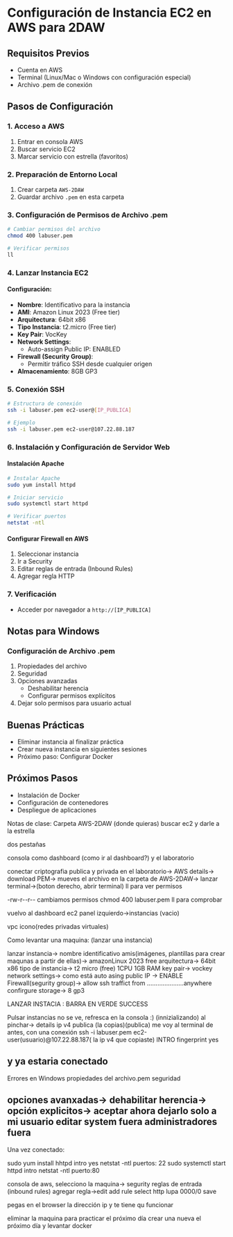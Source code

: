 # Configuración de Instancia EC2 en AWS para 2DAW

## Requisitos Previos
- Cuenta en AWS
- Terminal (Linux/Mac o Windows con configuración especial)
- Archivo .pem de conexión

## Pasos de Configuración

### 1. Acceso a AWS
1. Entrar en consola AWS
2. Buscar servicio EC2
3. Marcar servicio con estrella (favoritos)

### 2. Preparación de Entorno Local
1. Crear carpeta `AWS-2DAW`
2. Guardar archivo `.pem` en esta carpeta

### 3. Configuración de Permisos de Archivo .pem
```bash
# Cambiar permisos del archivo
chmod 400 labuser.pem

# Verificar permisos
ll
```

### 4. Lanzar Instancia EC2

#### Configuración:
- **Nombre**: Identificativo para la instancia
- **AMI**: Amazon Linux 2023 (Free tier)
- **Arquitectura**: 64bit x86
- **Tipo Instancia**: t2.micro (Free tier)
- **Key Pair**: VocKey
- **Network Settings**:
  - Auto-assign Public IP: ENABLED
- **Firewall (Security Group)**: 
  - Permitir tráfico SSH desde cualquier origen
- **Almacenamiento**: 8GB GP3

### 5. Conexión SSH
```bash
# Estructura de conexión
ssh -i labuser.pem ec2-user@[IP_PUBLICA]

# Ejemplo
ssh -i labuser.pem ec2-user@107.22.88.187
```

### 6. Instalación y Configuración de Servidor Web

#### Instalación Apache
```bash
# Instalar Apache
sudo yum install httpd

# Iniciar servicio
sudo systemctl start httpd

# Verificar puertos
netstat -ntl
```

#### Configurar Firewall en AWS
1. Seleccionar instancia
2. Ir a Security
3. Editar reglas de entrada (Inbound Rules)
4. Agregar regla HTTP

### 7. Verificación
- Acceder por navegador a `http://[IP_PUBLICA]`

## Notas para Windows

### Configuración de Archivo .pem
1. Propiedades del archivo
2. Seguridad
3. Opciones avanzadas
   - Deshabilitar herencia
   - Configurar permisos explícitos
4. Dejar solo permisos para usuario actual

## Buenas Prácticas
- Eliminar instancia al finalizar práctica
- Crear nueva instancia en siguientes sesiones
- Próximo paso: Configurar Docker

## Próximos Pasos
- Instalación de Docker
- Configuración de contenedores
- Despliegue de aplicaciones

Notas de clase:
Carpeta AWS-2DAW (donde quieras)
buscar
ec2 y darle a la estrella

dos pestañas

consola como dashboard (como ir al dashboard?)
y el laboratorio

conectar criptografia publica y privada
en el laboratorio->
AWS details->
download PEM->
mueves el archivo en la carpeta de AWS-2DAW->
lanzar terminal->(boton derecho, abrir terminal)
ll para ver permisos

-rw-r--r--
cambiamos permisos
chmod 400 labuser.pem
ll para comprobar


vuelvo al dashboard
ec2
panel izquierdo->instancias (vacio)

vpc icono(redes privadas virtuales)

Como levantar una maquina:
(lanzar una instancia)

lanzar instancia->
nombre identificativo
amis(imágenes, plantillas para crear maqunas a partir de ellas)->
amazonLinux 2023 free
arquitectura->
64bit x86
tipo de instancia->
t2 micro (free) 1CPU 1GB RAM
key pair->
vockey
network settings->
como está
auto asing public IP -> ENABLE
Firewall(segurity group)->
allow ssh traffict from …………………anywhere
confirgure storage->
8 gp3

LANZAR INSTACIA : BARRA EN VERDE SUCCESS

Pulsar instancias
no se ve, refresca en la consola :)
(innizializando)
al pinchar-> details
ip v4 publica (la copias)(publica)
me voy al terminal de antes, con una conexión ssh -i labuser.pem ec2-user(usuario)@107.22.88.187( la ip v4 que copiaste)
INTRO
fingerprint yes

y ya estaria conectado
-----------------------
Errores en Windows 
propiedades del archivo.pem
seguridad

opciones avanxadas-> dehabilitar herencia-> opción explicitos-> aceptar
ahora dejarlo solo a mi usuario
editar 
system fuera
administradores fuera
-----------------------


Una vez conectado:

sudo yum install hhtpd
intro
yes
netstat -ntl
puertos: 22 
sudo systemctl start httpd
intro
netstat -ntl
puerto:80

consola de aws, selecciono la maquina->
segurity
reglas de entrada (inbound rules)
agregar regla->edit 
add rule
select http
lupa 0000/0
save

pegas en el browser la dirección ip y te tiene qu funcionar


eliminar la maquina para practicar el próximo día
crear una nueva el próximo día y levantar docker



  
